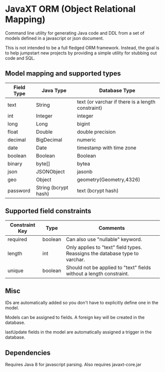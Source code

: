 # JavaXT ORM (Object Relational Mapping)
Command line utility for generating Java code and DDL from a set of models defined in a javascript or json document. 


This is not intended to be a full fledged ORM framework. Instead, the goal is to help jumpstart new projects by
providing a simple utility for stubbing out code and SQL.



## Model mapping and supported types


Field Type	| Java Type		| Database Type
------------|-------------|----------------------------------------------
text		| String		| text (or varchar if there is a length constraint)
int		| Integer		| integer
long		| Long			| bigint
float		| Double		| double precision
decimal		| BigDecimal		| numeric
date		| Date			| timestamp with time zone
boolean		| Boolean		| Boolean
binary		| byte[]		| bytea
json		| JSONObject		| jasonb
geo		| Object		| geometry(Geometry,4326)
password	| String (bcrypt hash)	| text (bcrypt hash)




## Supported field constraints

Constraint Key	| Type		| Comments
----------------|---------|----------------------------------------------
required	| boolean	| Can also use "nullable" keyword.
length		| int		| Only applies to "text" field types. Reassigns the database type to varchar.
unique		| boolean	| Should not be applied to "text" fields without a length constraint.


## Misc

IDs are automatically added so you don't have to explicitly define one in the model.

Models can be assigned to fields. A foreign key will be created in the database.

lastUpdate fields in the model are automatically assigned a trigger in the database.


## Dependencies
Requires Java 8 for javascript parsing. Also requires javaxt-core.jar
